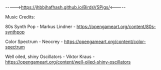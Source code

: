 ----->https://jhbbjhafhash.github.io/BirdsVSPigs/<-----



Music Credits:


80s Synth Pop - Markus Lindner - https://opengameart.org/content/80s-synthpop


Color Spectrum - Neocrey - https://opengameart.org/content/color-spectrum


Well oiled, shiny Oscillators - Viktor Kraus - https://opengameart.org/content/well-oiled-shiny-oscillators
